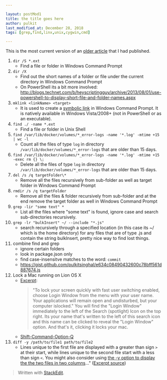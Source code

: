 ```yaml
---

layout: postMod1
title: the title goes here
author: pulkit
last_modified_at: December 28, 2018
tags: [grep,find,linx,unix,cygwin,cmd]

---
```


This is the most current version of an [older article](http://pulkitsinghal.blogspot.com/2011/03/most-needed-yet-least-known-commands.html) that I had published.

1. `dir /S *.ext`
    * Find a file or folder in Windows Command Prompt
1. `dir /X`
    * Find out the short names of a folder or file under the current directory in Windows Command Prompt
    * On PowerShell its a bit more involved: http://blogs.technet.com/b/heyscriptingguy/archive/2013/08/01/use-powershell-to-display-short-file-and-folder-names.aspx
1. `mklink <linkName> <target>`
    * It is used to create a <a href="http://en.wikipedia.org/wiki/NTFS_symbolic_link">symbolic link</a> in Windows Command Prompt. It is natively available in Windows Vista/2008+ (not in PowerShell or as an executable).
1. `find ./ -name *.ext`
    * Find a file or folder in Unix Shell
1. `find /var/lib/docker/volumes/*_error-logs -name '*.log' -mtime +15 | wc -l`
    * Count all the files of type `log` in directory `/var/lib/docker/volumes/*_error-logs` that are older than 15 days.
1. `find /var/lib/docker/volumes/*_error-logs -name '*.log' -mtime +15 -exec rm {} \;`
    * Delete all the files of type `log` in directory `/var/lib/docker/volumes/*_error-logs` that are older than 15 days.
1. `del /s /q targetFolder\*`
    * Remove all the files recursively from sub-folder as well as target folder in Windows Command Prompt
1. `rmdir /s /q targetFolder`
    * Remove all the files & folder recursively from sub-folder and at the end remove the target folder as well in Windows Command Prompt
1. `grep -lir "some text" *`
    * List all the files where "some text" is found, ignore case and search sub-directories recursively.
1. `grep -lr "bulkInsert" ~/ --include "*.js"`
    * search recursively through a specified location (in this case its ~/ which is the home directory) for any files that are of type .js and contain the string bulkInsert, pretty nice way to find lost things.
1. combine find and grep
    * ignore certain folders
    * look in package.json only
    * find case-insensitve matches to the word: `commit`
    * https://gist.github.com/pulkitsinghal/e634c08490432600c78bff561d887674.js
1. Lock a Mac running on Lion OS X
    * [Excerpt](http://docs.info.apple.com/article.html?path=Mac/10.7/en/mchlp2270.html):
        > "To lock your screen quickly with fast user switching enabled, choose Login Window from the menu with your user name. Your applications will remain open and undisturbed, but your computer islocked." You will find the "Login Window" immediately to the left of the Search (spotlight) Icon on the top right. Its your name that's written to the left of this search icon and this name can be clicked to reveal the "Login Window" option. And that's it, clicking it locks your mac.
    * [Shift-Command-Option-Q](http://www.macworld.com/article/49080/2006/01/lockscreen.html)
1. `diff -y /path/to/file1 path/to/file2`
    * Lines unique to the first file are displayed with a greater than sign `>` at their start, while lines unique to the second file start with a less than sign `<`. You might also consider using <u>the -y option to display the the two files in two columns</u>...</i>" ([Excerpt source](http://archive09.linux.com/feature/121476))



> Written with [StackEdit](https://stackedit.io/).
<!--stackedit_data:
eyJoaXN0b3J5IjpbMTI2NjU0NjEzNiwxMzk3MDUyMDk4XX0=
-->